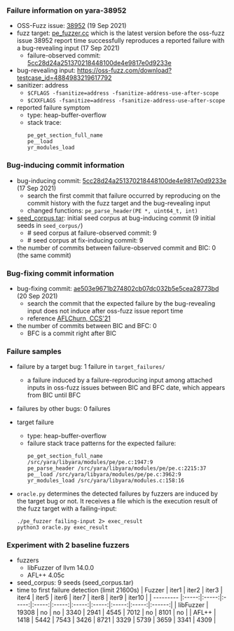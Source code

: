 ### Failure information on yara-38952
- OSS-Fuzz issue: [38952](https://bugs.chromium.org/p/oss-fuzz/issues/detail?id=38952) (19 Sep 2021) 
- fuzz target: [pe_fuzzer.cc](https://github.com/VirusTotal/yara/blob/5cc28d24a251370218448100de4e9817e0d9233e/tests/oss-fuzz/pe_fuzzer.cc) which is the latest version before the oss-fuzz issue 38952 report time successfully reproduces a reported failure with a bug-revealing input (17 Sep 2021)
    - failure-observed commit: [5cc28d24a251370218448100de4e9817e0d9233e](https://github.com/VirusTotal/yara/commit/5cc28d24a251370218448100de4e9817e0d9233e) 
- bug-revealing input: https://oss-fuzz.com/download?testcase_id=4884983219617792
- sanitizer: address
    - `$CFLAGS -fsanitize=address -fsanitize-address-use-after-scope`
    - `$CXXFLAGS -fsanitize=address -fsanitize-address-use-after-scope`
- reported failure symptom 
    - type: heap-buffer-overflow  
    - stack trace:  
		```
		pe_get_section_full_name  
		pe__load  
		yr_modules_load 
		```

### Bug-inducing commit information
- bug-inducing commit: [5cc28d24a251370218448100de4e9817e0d9233e](https://github.com/VirusTotal/yara/commit/5cc28d24a251370218448100de4e9817e0d9233e) (17 Sep 2021)
    - search the first commit that failure occurred by reproducing on the commit history with the fuzz target and the bug-revealing input
	- changed functions: `pe_parse_header(PE *, uint64_t, int)`
- [seed_corpus.tar](https://drive.google.com/file/d/1-HGfAARLzsgXEC7EHWtoX_voMdBydecb/view?usp=share_link): initial seed corpus at bug-inducing commit (9 initial seeds in `seed_corpus/`)
	- \# seed corpus at failure-observed commit: 9
	- \# seed corpus at fix-inducing commit: 9
- the number of commits between failure-observed commit and BIC: 0 (the same commit)

### Bug-fixing commit information
- bug-fixing commit: [ae503e9671b274802cb07dc032b5e5cea28773bd](https://github.com/VirusTotal/yara/commit/ae503e9671b274802cb07dc032b5e5cea28773bd) (20 Sep 2021)
    - search the commit that the expected failure by the bug-revealing input does not induce after oss-fuzz issue report time
	- reference [AFLChurn, CCS'21](https://dl.acm.org/doi/abs/10.1145/3460120.3484596)
- the number of commits between BIC and BFC: 0
	- BFC is a commit right after BIC

### Failure samples
- failure by a target bug: 1 failure in `target_failures/`
    - a failure induced by a failure-reproducing input among attached inputs in oss-fuzz issues between BIC and BFC date, which appears from BIC until BFC
- failures by other bugs: 0 failures 

- target failure 
    - type: heap-buffer-overflow  
    - failure stack trace patterns for the expected failure:  
		```
		pe_get_section_full_name /src/yara/libyara/modules/pe/pe.c:1947:9  
		pe_parse_header /src/yara/libyara/modules/pe/pe.c:2215:37  
		pe__load /src/yara/libyara/modules/pe/pe.c:3962:9  
		yr_modules_load /src/yara/libyara/modules.c:158:16
		```

- `oracle.py` determines the detected failures by fuzzers are induced by the target bug or not. It receives a file which is the execution result of the fuzz target with a failing-input:  
	```
	./pe_fuzzer failing-input 2> exec_result
	python3 oracle.py exec_result
	```

### Experiment with 2 baseline fuzzers 
- fuzzers
    - libFuzzer of llvm 14.0.0
    - AFL++ 4.05c
- seed_corpus: 9 seeds (seed_corpus.tar)
- time to first failure detection (limit 21600s)
    |   Fuzzer  | iter1 | iter2 | iter3 | iter4 | iter5 | iter6 | iter7 | iter8 | iter9 | iter10 |
    | --------- |:-----:|:-----:|:-----:|:-----:|:-----:|:-----:|:-----:|:-----:|:-----:|:------:|
    | libFuzzer | 19308 |   no  |   no  |  3340 |  2941 |  4545 |  7012 |   no  |  8101 |    no  |
    |   AFL++   |  1418 |  5442 |  7543 |  3426 |  8721 |  3329 |  5739 |  3659 |  3341 |   4309 |

